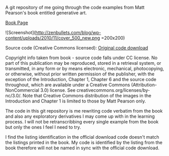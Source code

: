 A git repository of me going through the code examples from Matt Pearson's book entitled generative art.


[Book Page](http://zenbullets.com/blog/?page_id=799)


![Screenshot](http://zenbullets.com/blog/wp-content/uploads/2010/11/cover_500_new.png =200x200)


Source code (Creative Commons licensed): [Original code download](http://www.manning.com/pearson/GenArt_source_code.zip)

Copyright info taken from book - source code falls under CC license.
No part of this publication may be reproduced, stored in a retrieval system, or transmitted, in any form or by means electronic, mechanical, photocopying, or otherwise, without prior written permission of the publisher, with the exception of the Introduction, Chapter 1, Chapter 6 and the source code throughout, which are available under a Creative Commons (Attribution-NonCommercial 3.0) license. See creativecommons.org/licenses/by-nc/3.0/. Note that Creative Commons distribution of the images in the Introduction and Chapter 1 is limited to those by Matt Pearson only.

The code in this git repository is me rewriting code verbatim from the book and also any exploratory derivatives I may come up with in the learning process. I will not be retranscribbing every single example from the book but only the ones I feel I need to try.

I find the listing identification in the official download code doesn't match the listings printed in the book.
My code is identified by the listing from the book therefore will not be named in sync with the official code download.
